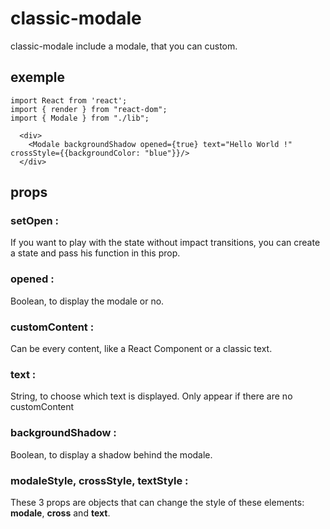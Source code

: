 # classic-modale

classic-modale include a modale, that you can custom.

## exemple

```
import React from 'react';
import { render } from "react-dom";
import { Modale } from "./lib";

  <div>
    <Modale backgroundShadow opened={true} text="Hello World !" crossStyle={{backgroundColor: "blue"}}/>
  </div>
```

## props

### setOpen :
If you want to play with the state without impact transitions,
you can create a state and pass his function in this prop.

### opened :

Boolean, to display the modale or no.

### customContent :

Can be every content, like a React Component or a classic text.

### text :

String, to choose which text is displayed.
Only appear if there are no customContent

### backgroundShadow :

Boolean, to display a shadow behind the modale.

### modaleStyle, crossStyle, textStyle :

These 3 props are objects that can change the style of these elements: **modale**, **cross** and **text**.
